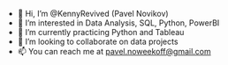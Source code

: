 - 👋 Hi, I’m @KennyRevived (Pavel Novikov)
- 👀 I’m interested in Data Analysis, SQL, Python, PowerBI 
- 🌱 I’m currently practicing Python and Tableau
- 💞️ I’m looking to collaborate on data projects
- 📫 You can reach me at pavel.noweekoff@gmail.com

<!---
KennyRevived/KennyRevived is a ✨ special ✨ repository because its `README.md` (this file) appears on your GitHub profile.
You can click the Preview link to take a look at your changes.
--->

